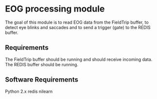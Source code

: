 EOG processing module
=====================

The goal of this module is to read EOG data from the FieldTrip buffer, to detect eye blinks and saccades and to send a trigger (gate) to the REDIS buffer.

## Requirements

The FieldTrip buffer should be running and should receive incoming data.
The REDIS buffer should be running.

## Software Requirements

Python 2.x
redis
nilearn
